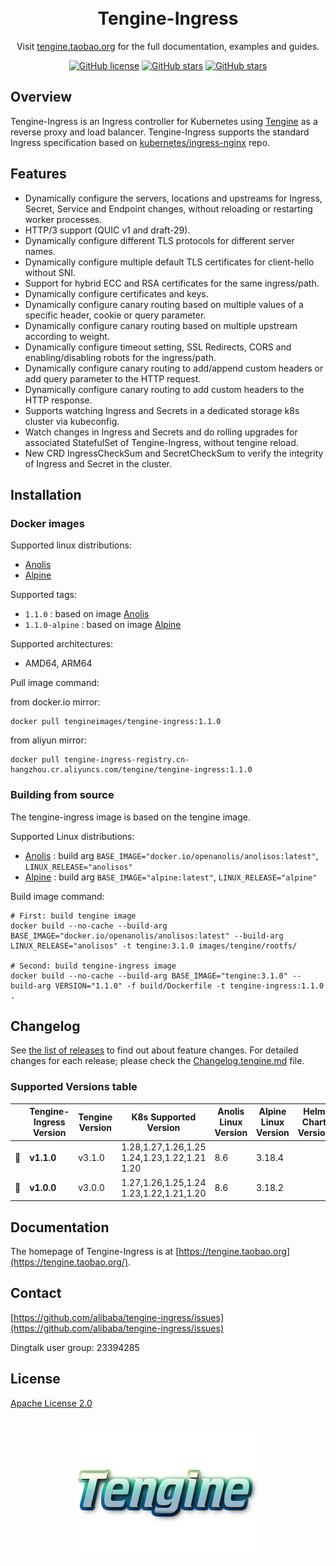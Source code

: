 <h1 align="center" style="border-bottom: none">
    <br>Tengine-Ingress
</h1>

<p align="center">Visit <a href="https://tengine.taobao.org" target="_blank">tengine.taobao.org</a> for the full documentation,
examples and guides.</p>

<div align="center">

[![GitHub license](https://img.shields.io/github/license/alibaba/tengine-ingress.svg)](https://github.com/alibaba/tengine-ingress/blob/main/LICENSE)
[![GitHub stars](https://img.shields.io/github/stars/alibaba/tengine-ingress.svg)](https://github.com/alibaba/tengine-ingress/stargazers)
[![GitHub stars](https://img.shields.io/badge/contributions-welcome-orange.svg)](https://github.com/alibaba/tengine-ingress/blob/main/CONTRIBUTING.md)

</div>

## Overview
Tengine-Ingress is an Ingress controller for Kubernetes using [Tengine](https://github.com/alibaba/tengine) as a reverse proxy and load balancer.
Tengine-Ingress supports the standard Ingress specification based on [kubernetes/ingress-nginx](https://github.com/kubernetes/ingress-nginx) repo.

## Features
* Dynamically configure the servers, locations and upstreams for Ingress, Secret, Service and Endpoint changes, without reloading or restarting worker processes.
* HTTP/3 support (QUIC v1 and draft-29).
* Dynamically configure different TLS protocols for different server names.
* Dynamically configure multiple default TLS certificates for client-hello without SNI.
* Support for hybrid ECC and RSA certificates for the same ingress/path.
* Dynamically configure certificates and keys.
* Dynamically configure canary routing based on multiple values of a specific header, cookie or query parameter.
* Dynamically configure canary routing based on multiple upstream according to weight.
* Dynamically configure timeout setting, SSL Redirects, CORS and enabling/disabling robots for the ingress/path.
* Dynamically configure canary routing to add/append custom headers or add query parameter to the HTTP request.
* Dynamically configure canary routing to add custom headers to the HTTP response.
* Supports watching Ingress and Secrets in a dedicated storage k8s cluster via kubeconfig.
* Watch changes in Ingress and Secrets and do rolling upgrades for associated StatefulSet of Tengine-Ingress, without tengine reload.
* New CRD IngressCheckSum and SecretCheckSum to verify the integrity of Ingress and Secret in the cluster.

## Installation
### Docker images
Supported linux distributions:
* [Anolis](https://hub.docker.com/r/openanolis/anolisos)
* [Alpine](https://hub.docker.com/_/alpine)

Supported tags:
* `1.1.0` : based on image [Anolis](https://hub.docker.com/r/openanolis/anolisos)
* `1.1.0-alpine` : based on image [Alpine](https://hub.docker.com/_/alpine)

Supported architectures:
* AMD64, ARM64

Pull image command:

from docker.io mirror:
```
docker pull tengineimages/tengine-ingress:1.1.0
```

from aliyun mirror:
```
docker pull tengine-ingress-registry.cn-hangzhou.cr.aliyuncs.com/tengine/tengine-ingress:1.1.0
```

### Building from source
The tengine-ingress image is based on the tengine image.

Supported Linux distributions:
* [Anolis](https://hub.docker.com/r/openanolis/anolisos) : build arg `BASE_IMAGE="docker.io/openanolis/anolisos:latest"`, `LINUX_RELEASE="anolisos"`
* [Alpine](https://hub.docker.com/_/alpine) : build arg `BASE_IMAGE="alpine:latest"`, `LINUX_RELEASE="alpine"`

Build image command:
```
# First: build tengine image
docker build --no-cache --build-arg BASE_IMAGE="docker.io/openanolis/anolisos:latest" --build-arg LINUX_RELEASE="anolisos" -t tengine:3.1.0 images/tengine/rootfs/

# Second: build tengine-ingress image
docker build --no-cache --build-arg BASE_IMAGE="tengine:3.1.0" --build-arg VERSION="1.1.0" -f build/Dockerfile -t tengine-ingress:1.1.0 .
```

## Changelog

See [the list of releases](https://github.com/alibaba/tengine-ingress/releases) to find out about feature changes.
For detailed changes for each release; please check the [Changelog.tengine.md](Changelog.tengine.md) file.

### Supported Versions table
|    | Tengine-Ingress Version | Tengine Version | K8s Supported Version | Anolis Linux Version | Alpine Linux Version | Helm Chart Version |
|:--:|-------------------------|-----------------|-----------------------|----------------------|----------------------|--------------------|
| 🔄 | **v1.1.0**              | v3.1.0          | 1.28,1.27,1.26,1.25<br>1.24,1.23,1.22,1.21<br>1.20 | 8.6                  | 3.18.4               |                    |
| 🔄 | **v1.0.0**              | v3.0.0          | 1.27,1.26,1.25,1.24<br>1.23,1.22,1.21,1.20   | 8.6                  | 3.18.2               |                    |

## Documentation

The homepage of Tengine-Ingress is at [https://tengine.taobao.org](https://tengine.taobao.org/).

## Contact

[https://github.com/alibaba/tengine-ingress/issues](https://github.com/alibaba/tengine-ingress/issues)

Dingtalk user group: 23394285

## License

[Apache License 2.0](https://github.com/alibaba/tengine-ingress/blob/main/LICENSE)

<h1 align="center" style="border-bottom: none">
    <a href="https://tengine.taobao.org" target="_blank"><img alt="Tengine-Ingress" src="/docs/images/tengine-logo.png"></a>
</h1>
